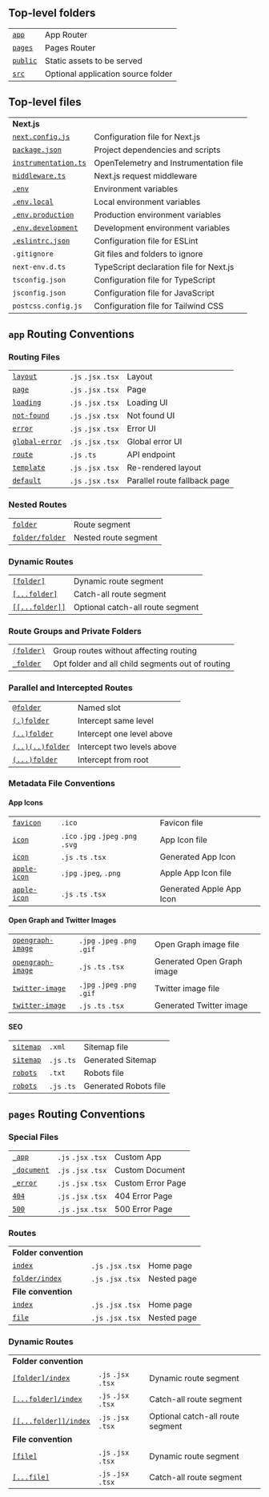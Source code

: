 ## Top-level folders

|                                                                          |                                    |
| ------------------------------------------------------------------------ | ---------------------------------- |
| [`app`](/docs/app/building-your-application/routing)                     | App Router                         |
| [`pages`](/docs/pages/building-your-application/routing)                 | Pages Router                       |
| [`public`](/docs/app/building-your-application/optimizing/static-assets) | Static assets to be served         |
| [`src`](/docs/app/building-your-application/configuring/src-directory)   | Optional application source folder |

## Top-level files

|                                                                                             |                                         |
| ------------------------------------------------------------------------------------------- | --------------------------------------- |
| **Next.js**                                                                                 |                                         |
| [`next.config.js`](/docs/app/api-reference/next-config-js)                                  | Configuration file for Next.js          |
| [`package.json`](/docs/getting-started/installation#manual-installation)                    | Project dependencies and scripts        |
| [`instrumentation.ts`](/docs/app/building-your-application/optimizing/instrumentation)      | OpenTelemetry and Instrumentation file  |
| [`middleware.ts`](/docs/app/building-your-application/routing/middleware)                   | Next.js request middleware              |
| [`.env`](/docs/app/building-your-application/configuring/environment-variables)             | Environment variables                   |
| [`.env.local`](/docs/app/building-your-application/configuring/environment-variables)       | Local environment variables             |
| [`.env.production`](/docs/app/building-your-application/configuring/environment-variables)  | Production environment variables        |
| [`.env.development`](/docs/app/building-your-application/configuring/environment-variables) | Development environment variables       |
| [`.eslintrc.json`](/docs/app/building-your-application/configuring/eslint)                  | Configuration file for ESLint           |
| `.gitignore`                                                                                | Git files and folders to ignore         |
| `next-env.d.ts`                                                                             | TypeScript declaration file for Next.js |
| `tsconfig.json`                                                                             | Configuration file for TypeScript       |
| `jsconfig.json`                                                                             | Configuration file for JavaScript       |
| `postcss.config.js`                                                                         | Configuration file for Tailwind CSS     |

## `app` Routing Conventions

### Routing Files

|                                                                                 |                     |                              |
| ------------------------------------------------------------------------------- | ------------------- | ---------------------------- |
| [`layout`](/docs/app/api-reference/file-conventions/layout)                     | `.js` `.jsx` `.tsx` | Layout                       |
| [`page`](/docs/app/api-reference/file-conventions/page)                         | `.js` `.jsx` `.tsx` | Page                         |
| [`loading`](/docs/app/api-reference/file-conventions/loading)                   | `.js` `.jsx` `.tsx` | Loading UI                   |
| [`not-found`](/docs/app/api-reference/file-conventions/not-found)               | `.js` `.jsx` `.tsx` | Not found UI                 |
| [`error`](/docs/app/api-reference/file-conventions/error)                       | `.js` `.jsx` `.tsx` | Error UI                     |
| [`global-error`](/docs/app/api-reference/file-conventions/error#global-errorjs) | `.js` `.jsx` `.tsx` | Global error UI              |
| [`route`](/docs/app/api-reference/file-conventions/route)                       | `.js` `.ts`         | API endpoint                 |
| [`template`](/docs/app/api-reference/file-conventions/template)                 | `.js` `.jsx` `.tsx` | Re-rendered layout           |
| [`default`](/docs/app/api-reference/file-conventions/default)                   | `.js` `.jsx` `.tsx` | Parallel route fallback page |

### Nested Routes

|                                                                              |                      |
| ---------------------------------------------------------------------------- | -------------------- |
| [`folder`](/docs/app/building-your-application/routing#route-segments)       | Route segment        |
| [`folder/folder`](/docs/app/building-your-application/routing#nested-routes) | Nested route segment |

### Dynamic Routes

|                                                                                                           |                                  |
| --------------------------------------------------------------------------------------------------------- | -------------------------------- |
| [`[folder]`](/docs/app/building-your-application/routing/dynamic-routes#convention)                       | Dynamic route segment            |
| [`[...folder]`](/docs/app/building-your-application/routing/dynamic-routes#catch-all-segments)            | Catch-all route segment          |
| [`[[...folder]]`](/docs/app/building-your-application/routing/dynamic-routes#optional-catch-all-segments) | Optional catch-all route segment |

### Route Groups and Private Folders

|                                                                                     |                                                  |
| ----------------------------------------------------------------------------------- | ------------------------------------------------ |
| [`(folder)`](/docs/app/building-your-application/routing/route-groups#convention)   | Group routes without affecting routing           |
| [`_folder`](/docs/app/building-your-application/routing/colocation#private-folders) | Opt folder and all child segments out of routing |

### Parallel and Intercepted Routes

|                                                                                                |                            |
| ---------------------------------------------------------------------------------------------- | -------------------------- |
| [`@folder`](/docs/app/building-your-application/routing/parallel-routes#convention)            | Named slot                 |
| [`(.)folder`](/docs/app/building-your-application/routing/intercepting-routes#convention)      | Intercept same level       |
| [`(..)folder`](/docs/app/building-your-application/routing/intercepting-routes#convention)     | Intercept one level above  |
| [`(..)(..)folder`](/docs/app/building-your-application/routing/intercepting-routes#convention) | Intercept two levels above |
| [`(...)folder`](/docs/app/building-your-application/routing/intercepting-routes#convention)    | Intercept from root        |

### Metadata File Conventions

#### App Icons

|                                                                                                                 |                                     |                          |
| --------------------------------------------------------------------------------------------------------------- | ----------------------------------- | ------------------------ |
| [`favicon`](/docs/app/api-reference/file-conventions/metadata/app-icons#favicon)                                | `.ico`                              | Favicon file             |
| [`icon`](/docs/app/api-reference/file-conventions/metadata/app-icons#icon)                                      | `.ico` `.jpg` `.jpeg` `.png` `.svg` | App Icon file            |
| [`icon`](/docs/app/api-reference/file-conventions/metadata/app-icons#generate-icons-using-code-js-ts-tsx)       | `.js` `.ts` `.tsx`                  | Generated App Icon       |
| [`apple-icon`](/docs/app/api-reference/file-conventions/metadata/app-icons#apple-icon)                          | `.jpg` `.jpeg`, `.png`              | Apple App Icon file      |
| [`apple-icon`](/docs/app/api-reference/file-conventions/metadata/app-icons#generate-icons-using-code-js-ts-tsx) | `.js` `.ts` `.tsx`                  | Generated Apple App Icon |

#### Open Graph and Twitter Images

|                                                                                                                             |                              |                            |
| --------------------------------------------------------------------------------------------------------------------------- | ---------------------------- | -------------------------- |
| [`opengraph-image`](/docs/app/api-reference/file-conventions/metadata/opengraph-image#opengraph-image)                      | `.jpg` `.jpeg` `.png` `.gif` | Open Graph image file      |
| [`opengraph-image`](/docs/app/api-reference/file-conventions/metadata/opengraph-image#generate-images-using-code-js-ts-tsx) | `.js` `.ts` `.tsx`           | Generated Open Graph image |
| [`twitter-image`](/docs/app/api-reference/file-conventions/metadata/opengraph-image#twitter-image)                          | `.jpg` `.jpeg` `.png` `.gif` | Twitter image file         |
| [`twitter-image`](/docs/app/api-reference/file-conventions/metadata/opengraph-image#generate-images-using-code-js-ts-tsx)   | `.js` `.ts` `.tsx`           | Generated Twitter image    |

#### SEO

|                                                                                             |             |                       |
| ------------------------------------------------------------------------------------------- | ----------- | --------------------- |
| [`sitemap`](/docs/app/api-reference/file-conventions/metadata/sitemap#static-sitemapxml)    | `.xml`      | Sitemap file          |
| [`sitemap`](/docs/app/api-reference/file-conventions/metadata/sitemap#generate-a-sitemap)   | `.js` `.ts` | Generated Sitemap     |
| [`robots`](/docs/app/api-reference/file-conventions/metadata/robots#static-robotstxt)       | `.txt`      | Robots file           |
| [`robots`](/docs/app/api-reference/file-conventions/metadata/robots#generate-a-robots-file) | `.js` `.ts` | Generated Robots file |

## `pages` Routing Conventions

### Special Files

|                                                                                                             |                     |                   |
| ----------------------------------------------------------------------------------------------------------- | ------------------- | ----------------- |
| [`_app`](/docs/pages/building-your-application/routing/custom-app)                                          | `.js` `.jsx` `.tsx` | Custom App        |
| [`_document`](/docs/pages/building-your-application/routing/custom-document)                                | `.js` `.jsx` `.tsx` | Custom Document   |
| [`_error`](/docs/pages/building-your-application/routing/custom-error#more-advanced-error-page-customizing) | `.js` `.jsx` `.tsx` | Custom Error Page |
| [`404`](/docs/pages/building-your-application/routing/custom-error#404-page)                                | `.js` `.jsx` `.tsx` | 404 Error Page    |
| [`500`](/docs/pages/building-your-application/routing/custom-error#500-page)                                | `.js` `.jsx` `.tsx` | 500 Error Page    |

### Routes

|                                                                                                |                     |             |
| ---------------------------------------------------------------------------------------------- | ------------------- | ----------- |
| **Folder convention**                                                                          |                     |             |
| [`index`](/docs/pages/building-your-application/routing/pages-and-layouts#index-routes)        | `.js` `.jsx` `.tsx` | Home page   |
| [`folder/index`](/docs/pages/building-your-application/routing/pages-and-layouts#index-routes) | `.js` `.jsx` `.tsx` | Nested page |
| **File convention**                                                                            |                     |             |
| [`index`](/docs/pages/building-your-application/routing/pages-and-layouts#index-routes)        | `.js` `.jsx` `.tsx` | Home page   |
| [`file`](/docs/pages/building-your-application/routing/pages-and-layouts)                      | `.js` `.jsx` `.tsx` | Nested page |

### Dynamic Routes

|                                                                                                                   |                     |                                  |
| ----------------------------------------------------------------------------------------------------------------- | ------------------- | -------------------------------- |
| **Folder convention**                                                                                             |                     |                                  |
| [`[folder]/index`](/docs/pages/building-your-application/routing/dynamic-routes)                                  | `.js` `.jsx` `.tsx` | Dynamic route segment            |
| [`[...folder]/index`](/docs/pages/building-your-application/routing/dynamic-routes#catch-all-segments)            | `.js` `.jsx` `.tsx` | Catch-all route segment          |
| [`[[...folder]]/index`](/docs/pages/building-your-application/routing/dynamic-routes#optional-catch-all-segments) | `.js` `.jsx` `.tsx` | Optional catch-all route segment |
| **File convention**                                                                                               |                     |                                  |
| [`[file]`](/docs/pages/building-your-application/routing/dynamic-routes)                                          | `.js` `.jsx` `.tsx` | Dynamic route segment            |
| [`[...file]`](/docs/pages/building-your-application/routing/dynamic-routes#catch-all-segments)                    | `.js` `.jsx` `.tsx` | Catch-all route segment          |